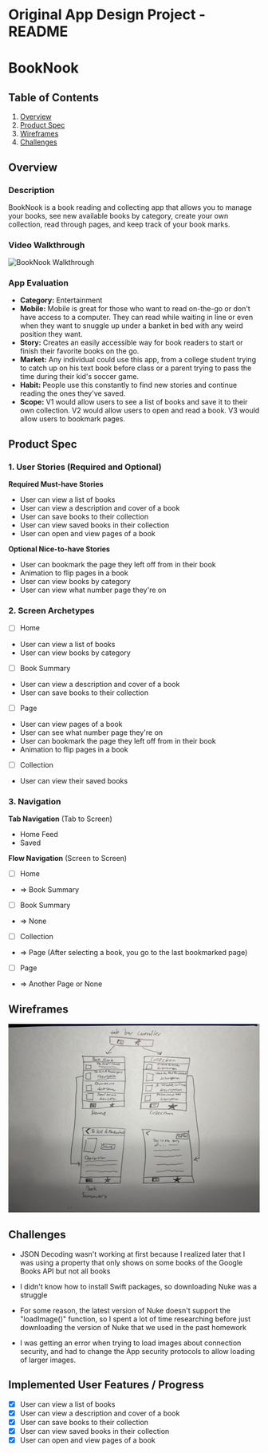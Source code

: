 Original App Design Project - README
===

# BookNook

## Table of Contents

1. [Overview](#Overview)
2. [Product Spec](#Product-Spec)
3. [Wireframes](#Wireframes)
4. [Challenges](#Challenges)

## Overview

### Description

BookNook is a book reading and collecting app that allows you to manage your books, see new available books by category, create your own collection, read through pages, and keep track of your book marks.

### Video Walkthrough
<img src="https://media.giphy.com/media/v1.Y2lkPTc5MGI3NjExMG5rODczY3I0azNrMTZ2eXo2dXYyeHloeDM0ODU0ZTE3OXNjcDZ6cSZlcD12MV9pbnRlcm5hbF9naWZfYnlfaWQmY3Q9Zw/LQaUX6Ynbhl29RVP5b/giphy-downsized-large.gif" title="BookNook Walkthrough" width='' alt='BookNook Walkthrough' />

### App Evaluation

- **Category:** Entertainment
- **Mobile:** Mobile is great for those who want to read on-the-go or don't have access to a computer. They can read while waiting in line or even when they want to snuggle up under a banket in bed with any weird position they want.
- **Story:** Creates an easily accessible way for book readers to start or finish their favorite books on the go.
- **Market:** Any individual could use this app, from a college student trying to catch up on his text book before class or a parent trying to pass the time during their kid's soccer game.
- **Habit:** People use this constantly to find new stories and continue reading the ones they've saved.
- **Scope:** V1 would allow users to see a list of books and save it to their own collection. V2 would allow users to open and read a book. V3 would allow users to bookmark pages. 

## Product Spec

### 1. User Stories (Required and Optional)

**Required Must-have Stories**

* User can view a list of books
* User can view a description and cover of a book
* User can save books to their collection
* User can view saved books in their collection
* User can open and view pages of a book

**Optional Nice-to-have Stories**

* User can bookmark the page they left off from in their book
* Animation to flip pages in a book
* User can view books by category
* User can view what number page they're on

### 2. Screen Archetypes

- [ ] Home
* User can view a list of books
* User can view books by category
- [ ] Book Summary
* User can view a description and cover of a book
* User can save books to their collection
- [ ] Page
* User can view pages of a book
* User can see what number page they're on
* User can bookmark the page they left off from in their book
* Animation to flip pages in a book
- [ ] Collection
* User can view their saved books

### 3. Navigation

**Tab Navigation** (Tab to Screen)

* Home Feed
* Saved

**Flow Navigation** (Screen to Screen)

- [ ] Home
* => Book Summary
- [ ] Book Summary
* => None
- [ ] Collection
* => Page (After selecting a book, you go to the last bookmarked page)
- [ ] Page
* => Another Page or None


## Wireframes
<img src="IMG_0332.jpeg" width=600>

## Challenges 

* JSON Decoding wasn't working at first because I realized later that I was using a property that only shows on some books of the Google Books API  but not all books

* I didn't know how to install Swift packages, so downloading Nuke was a struggle

* For some reason, the latest version of Nuke doesn't support the "loadImage()" function, so I spent a lot of time researching before just downloading the version of Nuke that we used in the past homework

* I was getting an error when trying to load images about connection security, and had to change the App security protocols to allow loading of larger images.

## Implemented User Features / Progress

- [X] User can view a list of books
- [X] User can view a description and cover of a book
- [X] User can save books to their collection
- [X] User can view saved books in their collection
- [X] User can open and view pages of a book